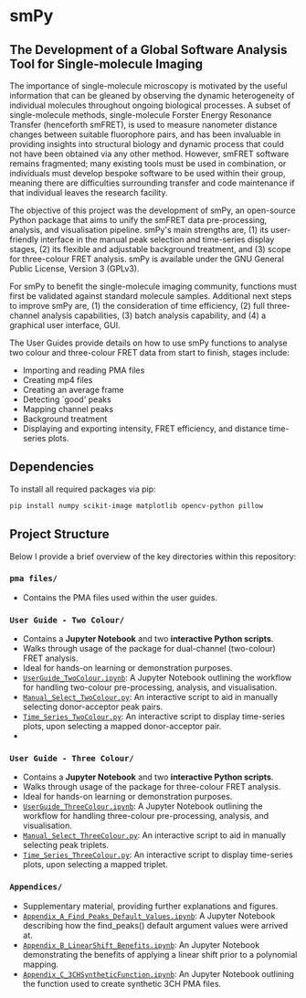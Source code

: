 # smPy

## The Development of a Global Software Analysis Tool for Single-molecule Imaging

The importance of single-molecule microscopy is motivated by the useful information that can be gleaned by observing the dynamic heterogeneity of individual molecules throughout ongoing biological processes. A subset of single-molecule methods, single-molecule Forster Energy Resonance Transfer (henceforth smFRET), is used to measure nanometer distance changes between suitable fluorophore pairs, and has been invaluable in providing insights into structural biology and dynamic process that could not have been obtained via any other method. However, smFRET software remains fragmented; many existing tools must be used in combination, or individuals must develop bespoke software to be used within their group, meaning there are difficulties surrounding transfer and code maintenance if that individual leaves the research facility. 

The objective of this project was the development of smPy, an open-source Python package that aims to unify the smFRET data pre-processing, analysis, and visualisation pipeline. smPy's main strengths are, (1) its user-friendly interface in the manual peak selection and time-series display stages, (2) its flexible and adjustable background treatment, and (3) scope for three-colour FRET analysis. smPy is available under the GNU General Public License, Version 3 (GPLv3).

For smPy to benefit the single-molecule imaging community, functions must first be validated against standard molecule samples.
Additional next steps to improve smPy are, (1) the consideration of time efficiency, (2) full three-channel analysis capabilities, (3) batch analysis capability, and (4) a graphical user interface, GUI. 

The User Guides provide details on how to use smPy functions to analyse two colour and three-colour FRET data from start to finish, stages include:
* Importing and reading PMA files
* Creating mp4 files
* Creating an average frame
* Detecting `good' peaks
* Mapping channel peaks
* Background treatment
* Displaying and exporting intensity, FRET efficiency, and distance time-series plots.


## Dependencies

To install all required packages via pip:

```bash
pip install numpy scikit-image matplotlib opencv-python pillow
```

## Project Structure

Below I provide a brief overview of the key directories within this repository:
### `pma files/`
- Contains the PMA files used within the user guides.

### `User Guide - Two Colour/`
- Contains a **Jupyter Notebook** and two **interactive Python scripts**.
- Walks through usage of the package for dual-channel (two-colour) FRET analysis.
- Ideal for hands-on learning or demonstration purposes.
- [`UserGuide_TwoColour.ipynb`](User%20Guide%20-%20Two%20Colour/UserGuide_TwoColour.ipynb): A Jupyter Notebook outlining the workflow for handling two-colour pre-processing, analysis, and visualisation.
- [`Manual_Select_TwoColour.py`](User%20Guide%20-%20Two%20/Manual_Select_TwoColour.py): An interactive script to aid in manually selecting donor-acceptor peak pairs.
- [`Time_Series_TwoColour.py`](User%20Guide%20-%20Two%20Colour/Time_Series_TwoColour.py): An interactive script to display time-series plots, upon selecting a mapped donor-acceptor pair.
- 
### `User Guide - Three Colour/`
- Contains a **Jupyter Notebook** and two **interactive Python scripts**.
- Walks through usage of the package for three-colour FRET analysis.
- Ideal for hands-on learning or demonstration purposes.
- [`UserGuide_ThreeColour.ipynb`](User%20Guide%20-%20Three%20Colour/UserGuide_ThreeColour.ipynb): A Jupyter Notebook outlining the workflow for handling three-colour pre-processing, analysis, and visualisation.
- [`Manual_Select_ThreeColour.py`](User%20Guide%20-%20Three%20/Manual_Select_ThreeColour.py): An interactive script to aid in manually selecting peak triplets.
- [`Time_Series_ThreeColour.py`](User%20Guide%20-%20Three%20Colour/Time_Series_ThreeColour.py): An interactive script to display time-series plots, upon selecting a mapped triplet.

### `Appendices/`
- Supplementary material, providing further explanations and figures.
- [`Appendix_A_Find_Peaks_Default_Values.ipynb`](Appendices/Appendix_A_Find_Peaks_Default_Values.ipynb): A Jupyter Notebook describing how the find_peaks() default argument values were arrived at.
- [`Appendix_B_LinearShift_Benefits.ipynb`](Appendices/Appendix_B_LinearShift_Benefits.ipynb): An Jupyter Notebook demonstrating the benefits of applying a linear shift prior to a polynomial mapping. 
- [`Appendix_C_3CHSyntheticFunction.ipynb`](Appendix_C_3CHSyntheticFunction.ipynb): An Jupyter Notebook outlining the function used to create synthetic 3CH PMA files.

